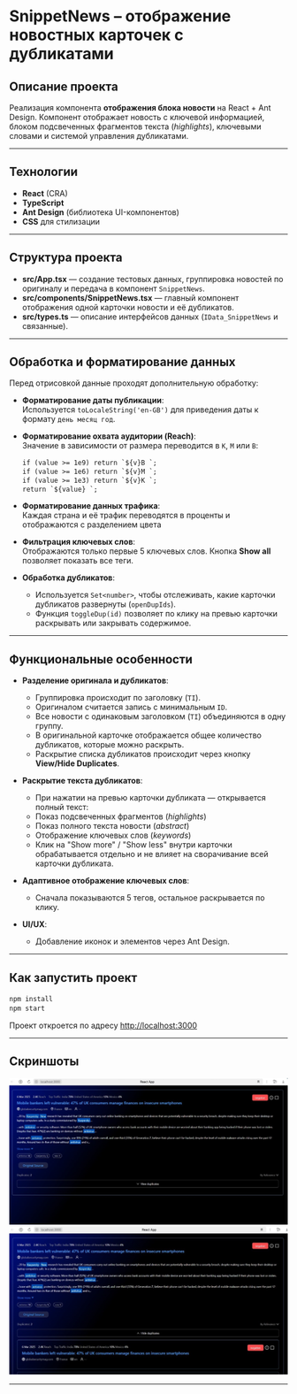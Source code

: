 # SnippetNews – отображение новостных карточек с дубликатами  

## Описание проекта

Реализация компонента **отображения блока новости** на React + Ant Design. Компонент отображает новость с ключевой информацией, блоком подсвеченных фрагментов текста (*highlights*), ключевыми словами и системой управления дубликатами.

---

## Технологии

- **React** (CRA)
- **TypeScript**
- **Ant Design** (библиотека UI-компонентов)
- **CSS** для стилизации

---

## Структура проекта

- **src/App.tsx** — создание тестовых данных, группировка новостей по оригиналу и передача в компонент `SnippetNews`.
- **src/components/SnippetNews.tsx** — главный компонент отображения одной карточки новости и её дубликатов.
- **src/types.ts** — описание интерфейсов данных (`IData_SnippetNews` и связанные).

---

## Обработка и форматирование данных

Перед отрисовкой данные проходят дополнительную обработку:

- **Форматирование даты публикации**:  
  Используется `toLocaleString('en-GB')` для приведения даты к формату `день месяц год`.

- **Форматирование охвата аудитории (Reach)**:  
  Значение в зависимости от размера переводится в `K`, `M` или `B`:
  ```tsx
  if (value >= 1e9) return `${v}B `;
  if (value >= 1e6) return `${v}M `;
  if (value >= 1e3) return `${v}K `;
  return `${value} `;
  ```

- **Форматирование данных трафика**:  
    Каждая страна и её трафик переводятся в проценты и отображаются с разделением цвета

- **Фильтрация ключевых слов**:  
    Отображаются только первые 5 ключевых слов. Кнопка **Show all** позволяет показать все теги.

- **Обработка дубликатов**:
    - Используется `Set<number>`, чтобы отслеживать, какие карточки дубликатов развернуты (`openDupIds`).
    - Функция `toggleDup(id)` позволяет по клику на превью карточки раскрывать или закрывать содержимое.

---

## Функциональные особенности

- **Разделение оригинала и дубликатов**:
    - Группировка происходит по заголовку (`TI`).
    - Оригиналом считается запись с минимальным `ID`.
    - Все новости с одинаковым заголовком (`TI`) объединяются в одну группу.
    - В оригинальной карточке отображается общее количество дубликатов, которые можно раскрыть.
    - Раскрытие списка дубликатов происходит через кнопку **View/Hide Duplicates**.

- **Раскрытие текста дубликатов**:
    - При нажатии на превью карточки дубликата — открывается полный текст:
    - Показ подсвеченных фрагментов (_highlights_)
    - Показ полного текста новости (_abstract_)
    - Отображение ключевых слов (_keywords_)
    - Клик на "Show more" / "Show less" внутри карточки обрабатывается отдельно и не влияет на сворачивание всей карточки дубликата.

- **Адаптивное отображение ключевых слов**:
    - Сначала показываются 5 тегов, остальное раскрывается по клику.

- **UI/UX**:
    - Добавление иконок и элементов через Ant Design.

---

## Как запустить проект

```bash
npm install
npm start
```

Проект откроется по адресу [http://localhost:3000](http://localhost:3000)

---

## Скриншоты

![Скриншот](\img\1.jpg)
![Скриншот](\img\2.jpg)

---
